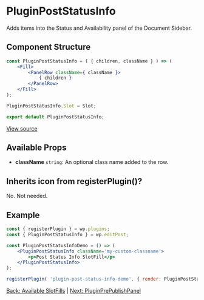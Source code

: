 # PluginPostStatusInfo
Adds items into the Status and Availability panel of the Document Sidebar.


## Component Structure ##
```jsx
const PluginPostStatusInfo = ( { children, className } ) => (
	<Fill>
		<PanelRow className={ className }>
			{ children }
		</PanelRow>
	</Fill>
);

PluginPostStatusInfo.Slot = Slot;

export default PluginPostStatusInfo;
```
[View source](https://github.com/WordPress/gutenberg/blob/master/packages/edit-post/src/components/sidebar/plugin-post-status-info/index.js)

## Available Props
* __className__ `string`: An optional class name added to the row.

 ## Inherits icon from registerPlugin()?
No. Not needed.

## Example
```jsx
const { registerPlugin } = wp.plugins;
const { PluginPostStatusInfo } = wp.editPost;

const PluginPostStatusInfoDemo = () => (
	<PluginPostStatusInfo className='my-custom-classname'>
		<p>Post Status Info SlotFill</p>
	</PluginPostStatusInfo>
);

registerPlugin( 'plugin-post-status-info-demo', { render: PluginPostStatusInfoDemo } );
```
[Back: Available SlotFills](./available-slot-fills.md) | [Next: PluginPrePublishPanel](./plugin-pre-publish-panel.md)
